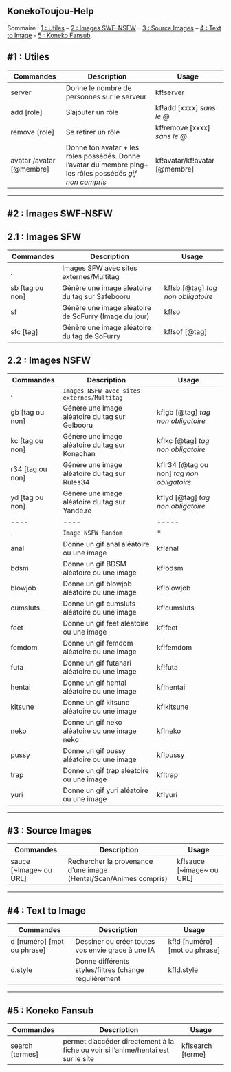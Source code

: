 ## KonekoToujou-Help

Sommaire : [1 : Utiles](https://github.com/kochankf/KonekoToujou-Help#1--utiles) – [2 : Images SWF-NSFW](https://github.com/kochankf/KonekoToujou-Help#2--images-swf-nsfw) – [3 : Source Images](https://github.com/kochankf/KonekoToujou-Help#3--source-images) – [4 : Text to Image](https://github.com/kochankf/KonekoToujou-Help#4--text-to-image) - [5 : Koneko Fansub](https://github.com/kochankf/KonekoToujou-Help#5--koneko-fansub)


#1 : Utiles 
----------------------

Commandes | Description | Usage | 
---- | ---- | ----- |
server | Donne le nombre de personnes sur le serveur	 | kf!server |
add [role]	 | S’ajouter un rôle |  kf!add [xxxx] *sans le @* |
remove [role] | Se retirer un rôle	 |  kf!remove [xxxx] *sans le @* |
avatar /avatar [@membre]	 | Donne ton avatar + les roles possédés.   Donne l’avatar du membre ping+ les rôles possédés *gif non compris* |  kf!avatar/kf!avatar [@membre]|

----------------------

#2 : Images SWF-NSFW
----------------------
2.1 : Images SFW
---

Commandes | Description | Usage | 
---- | ---- | ----- |
. | Images SFW avec sites externes/Multitag	 |  |
sb [tag ou non]	 | Génère une image aléatoire du tag sur Safebooru | kf!sb [@tag] *tag non obligatoire* |
sf | Génère une image aléatoire de SoFurry (Image du jour)|kf!so
sfc [tag] | Génère une image aléatoire du tag de SoFurry |kf!sof [@tag]

 
 2.2 : Images NSFW
---
Commandes | Description | Usage | 
---- | ---- | ----- |
. | `Images NSFW avec sites externes/Multitag`	 |  |
gb [tag ou non]	 | Génère une image aléatoire du tag sur Gelbooru | kf!gb [@tag] *tag non obligatoire*
|kc [tag ou non]	 | Génère une image aléatoire du tag sur Konachan | kf!kc [@tag] *tag non obligatoire*
r34 [tag ou non]	 | Génère une image aléatoire du tag sur Rules34 | kf!r34 [@tag ou non] *tag non obligatoire*|
yd [tag ou non]	 | Génère une image aléatoire du tag sur Yande.re | kf!yd [@tag] *tag non obligatoire*
 ---- | ---- | ----- |
 . | `Image NSFW Random`		 | * |
 anal | Donne un gif anal aléatoire ou une image	 | kf!anal |
bdsm | Donne un gif BDSM aléatoire ou une image	 | kf!bdsm |
blowjob | Donne un gif blowjob aléatoire ou une image	 | kf!blowjob |
cumsluts | Donne un gif cumsluts aléatoire ou une image	| kf!cumsluts | 
feet | Donne un gif feet aléatoire ou une image	 | kf!feet |
femdom | Donne un gif femdom aléatoire ou une image	 | kf!femdom |
futa	 | Donne un gif futanari aléatoire ou une image	 |kf!futa |
hentai | Donne un gif hentai aléatoire ou une image	 | kf!hentai |
kitsune | Donne un gif kitsune aléatoire ou une image	 | kf!kitsune |
neko | Donne un gif neko aléatoire ou une image	neko | kf!neko |
pussy	 | Donne un gif pussy aléatoire ou une image	 | kf!pussy |
trap | Donne un gif trap aléatoire ou une image	 | kf!trap |
yuri	 | Donne un gif yuri aléatoire ou une image	 | kf!yuri |


-----------------
#3 : Source Images
-----------------

Commandes | Description | Usage | 
---- | ---- | ----- |
sauce [~image~ ou URL]	| Rechercher la provenance d’une image (Hentai/Scan/Animes compris)	| kf!sauce [~image~ ou URL] | 
-----------------

#4 : Text to Image
-----------------

Commandes | Description | Usage | 
---- | ---- | ----- |
d [numéro] [mot ou phrase]	| Dessiner ou créer toutes vos envie grace à une IA	| kf!d [numéro] [mot ou phrase] | 
d.style | Donne différents styles/filtres (change régulièrement | kf!d.style |
-----------------

#5 : Koneko Fansub
-----------------

Commandes | Description | Usage | 
---- | ---- | ----- |
search [termes]		| permet d’accéder directement à la fiche ou voir si l’anime/hentai est sur le site		| kf!search [terme]
